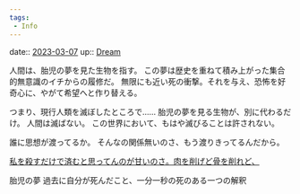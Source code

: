 ```yaml
---
tags:
 - Info
---
```


date:: [2023-03-07](/Daily_Note/2023-03-07.md)
up:: [Dream](Bar/Novel/Topics/Dream.md)

人間は、胎児の夢を見た生物を指す。
この夢は歴史を重ねて積み上がった集合的無意識のイチからの履修だ。
無限にも近い死の衝撃。それを与え、恐怖を好奇心に、やがて希望へと作り替える。

つまり、現行人類を滅ぼしたところで……
胎児の夢を見る生物が、別に代わるだけ。
人間は滅ばない。
この世界において、もはや滅びることは許されない。

誰に思想が渡ってるか。
そんなの関係無いのさ、もう渡りきってるんだから。

[私を殺すだけで済むと思ってんのが甘いのさ。肉を削げど骨を削れど、](私を殺すだけで済むと思ってんのが甘いのさ。肉を削げど骨を削れど、.md)

胎児の夢
過去に自分が死んだこと、一分一秒の死のある一つの解釈